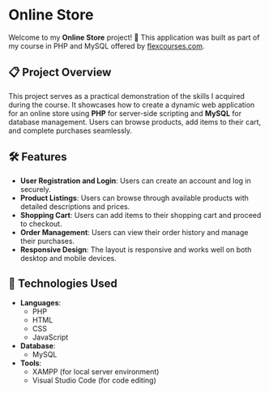 # Online Store

Welcome to my **Online Store** project! 🛒 This application was built as part of my course in PHP and MySQL offered by [flexcourses.com](https://flexcourses.com).

## 📋 Project Overview

This project serves as a practical demonstration of the skills I acquired during the course. It showcases how to create a dynamic web application for an online store using **PHP** for server-side scripting and **MySQL** for database management. Users can browse products, add items to their cart, and complete purchases seamlessly.

## 🛠️ Features

- **User Registration and Login**: Users can create an account and log in securely.
- **Product Listings**: Users can browse through available products with detailed descriptions and prices.
- **Shopping Cart**: Users can add items to their shopping cart and proceed to checkout.
- **Order Management**: Users can view their order history and manage their purchases.
- **Responsive Design**: The layout is responsive and works well on both desktop and mobile devices.

## 🔧 Technologies Used

- **Languages**:  
  - PHP  
  - HTML  
  - CSS  
  - JavaScript  
- **Database**:  
  - MySQL  
- **Tools**:  
  - XAMPP (for local server environment)  
  - Visual Studio Code (for code editing)  
